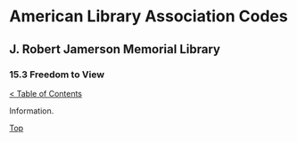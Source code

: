 [0]: ../README.md
[15.3]: freedom-to-read.md

# American Library Association Codes
## J. Robert Jamerson Memorial Library
### 15.3 Freedom to View
[< Table of Contents][0]

Information.

[Top][15.3]
